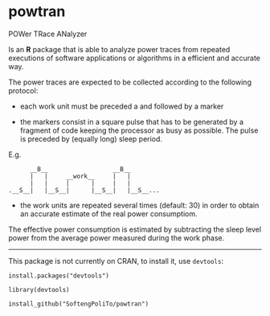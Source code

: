 # powtran
POWer TRace ANalyzer

Is an **R** package that is able to analyze power traces from repeated executions of software 
applications or algorithms in a efficient and accurate way.

The power traces are expected to be collected according to the following protocol:

- each work unit must be preceded a and followed by a marker

- the markers consist in a square pulse that has to be generated by a fragment of code keeping the processor as busy as possible. The pulse is preceded by (equally long) sleep period.

E.g.
```
      __B__                  __B__
      |   |     __work__     |   |
      |   |     |      |     |   |
.__S__|   |__S__|      |__S__|   |__S__...
```

- the work units are repeated several times (default: 30) in order to obtain an accurate estimate of the real power consumptiom.

The effective power consumption is estimated by subtracting the sleep level power from the average power measured during the work phase.

---

This package is not currently on CRAN, to install it, use `devtools`:

```
install.packages("devtools")

library(devtools)

install_github("SoftengPoliTo/powtran")
```

